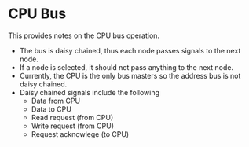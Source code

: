 # CPU Bus
This provides notes on the CPU bus operation.
* The bus is daisy chained, thus each node passes signals to the next node.
* If a node is selected, it should not pass anything to the next node.
* Currently, the CPU is the only bus masters so the address bus is not daisy chained.
* Daisy chained signals include the following
    * Data from CPU
	* Data to CPU
	* Read request (from CPU)
	* Write request (from CPU)
	* Request acknowlege (to CPU)
